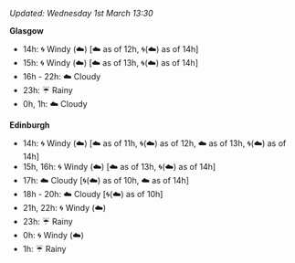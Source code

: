 *Updated: Wednesday 1st March 13:30*

**Glasgow**

* 14h: :cyclone: Windy (:cloud:) [:cloud: as of 12h, :cyclone:(:cloud:) as of 14h]
* 15h: :cyclone: Windy (:cloud:) [:cloud: as of 13h, :cyclone:(:cloud:) as of 14h]
* 16h - 22h: :cloud: Cloudy
* 23h: :umbrella: Rainy
* 0h, 1h: :cloud: Cloudy

**Edinburgh**

* 14h: :cyclone: Windy (:cloud:) [:cloud: as of 11h, :cyclone:(:cloud:) as of 12h, :cloud: as of 13h, :cyclone:(:cloud:) as of 14h]
* 15h, 16h: :cyclone: Windy (:cloud:) [:cloud: as of 13h, :cyclone:(:cloud:) as of 14h]
* 17h: :cloud: Cloudy [:cyclone:(:cloud:) as of 10h, :cloud: as of 14h]
* 18h - 20h: :cloud: Cloudy [:cyclone:(:cloud:) as of 10h]
* 21h, 22h: :cyclone: Windy (:cloud:)
* 23h: :umbrella: Rainy
* 0h: :cyclone: Windy (:cloud:)
* 1h: :umbrella: Rainy
